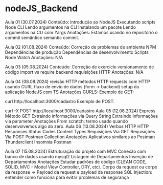 # nodeJS_Backend

Aula 01 (30.07.2024)
Conteúdo:
 Introdução ao NodeJS
 Executando scripts
 Node CLI
 Lendo argumentos na CLI
 Instalando um pacote
 Lendo argumentos na CLI com Yargs
Anotações:
Estamos usando no repositório o commit semântico semantic commit.

Aula 02 (01.08.2024)
Conteúdo:
 Correção de problemas de ambiente
 NPM
 Dependências de produção
 Dependências de desenvolvimento
 Scripts
 Node Watch
Anotações:
N/A

Aula 03 (05.08.2024)
Conteúdo:
 Correção de exercício
 versionamento de código
 import vs require
 backend
 requisições HTTP
Anotações:
N/A

Aula 04 (08.08.2024)
 revisão HTTP
 métodos HTTP
 requests com HTTP usando CURL
 fluxo de envio de dados (form -> backend)
 setup da aplicação NodeJS com TS
Anotações
CURLS: Exemplo de GET:

curl http://localhost:3000/cadastro
Exemplo de POST:

curl -X POST http://localhost:3000/cadastro
Aula 05 (12.08.2024)
 Express
 Método GET
 Extraindo informações via Query String
 Extraindo informações via parameter
Anotações
From scratch: termo usado quando desenvolvemos algo do zero.
Aula 06 (13.08.2024)
 Verbos HTTP
 HTTP Responses
 Status Codes
 Content Types
 Requisições Via GET
 Requisições Via POST
 Postman
 Collection
Anotações
Aplicativos similares ao Postman
Thunderclient
Insomnia
Postman

Aula 07 (15.08.2024)
 Estruturação do projeto com MVC
 Conexão com banco de dados usando mysql2
 Listagem de Departamentos
 Inserção de Departamentos
Anotações
Estudar padrões de código (CLEAN CODE, SOLID, MVC - Model View Controller, DRY, etc).
Corpo da request ou corpo da response => Payload da request e payload da response
SQL Injection: entender como funciona para evitar problemas de segurança

